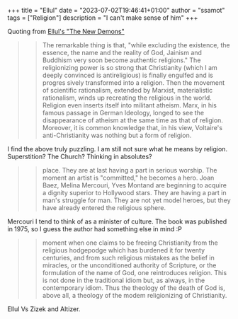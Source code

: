 +++
title = "Ellul"
date = "2023-07-02T19:46:41+01:00"
author = "ssamot"
tags = ["Religion"]
description = "I can't make sense of him"
+++


Quoting from [Ellul's "The New Demons"](https://www.goodreads.com/en/book/show/1362676)

>> The remarkable thing is that, "while excluding the
existence, the essence, the name and the reality of God, Jainism
and Buddhism very soon become authentic religions." The
religionizing power is so strong that Christianity (which I am
deeply convinced is antireligious) is finally engulfed and is progres­
sively transformed into a religion. Then the movement of scientific
rationalism, extended by Marxist, materialistic rationalism, winds
up recreating the religious in the world. Religion even inserts itself
into militant atheism. Marx, in his famous passage in German
Ideology, longed to see the disappearance of atheism at the same
time as that of religion. Moreover, it is common knowledge that, in
his view, Voltaire's anti-Christianity was nothing but a form of
religion.

I find the above truly puzzling. I am still not sure what he means by religion. Superstition? The Church? Thinking in absolutes?


>> place. They are at last having a part in serious worship. The
moment an artist is "committed," he becomes a hero. Joan Baez,
Melina Mercouri, Yves Montand are beginning to acquire a dignity
superior to Hollywood stars. They are having a part in man's
struggle for man. They are not yet model heroes, but they have
already entered the religious sphere.

Mercouri I tend to think of as a minister of culture. The book was published in 1975, so I guess the author had something else in mind :P 

>> moment when one claims to be freeing Christianity from the
religious hodgepodge which has burdened it for twenty centuries,
and from such religious mistakes as the belief in miracles, or the
unconditioned authority of Scripture, or the formulation of
the name of God, one reintroduces religion. This is not done in the
traditional idiom but, as always, in the contemporary idiom. Thus
the theology of the death of God is, above all, a theology of the
modem religionizing of Christianity.

Ellul Vs Zizek and Altizer. 


